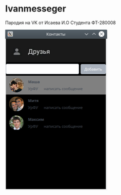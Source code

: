 # Ivanmesseger
Пародия на VK от Исаева И.О
Студента ФТ-280008


![Alt text](/icons/screenshot.png?raw=true "Меню приложения")
